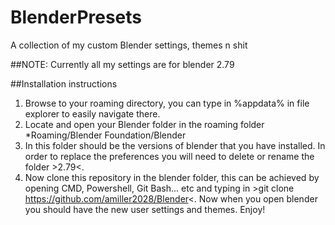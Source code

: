 # BlenderPresets
A collection of my custom Blender settings, themes n shit

##NOTE: Currently all my settings are for blender 2.79

##Installation instructions
1.  Browse to your roaming directory, you can type in %appdata% in file explorer to easily navigate there.
2.  Locate and open your Blender folder in the roaming folder *Roaming/Blender Foundation/Blender
3.  In this folder should be the versions of blender that you have installed. In order to replace the preferences you will need to delete or rename the folder >2.79<.
4.  Now clone this repository in the blender folder, this can be achieved by opening CMD, Powershell, Git Bash... etc and typing in >git clone https://github.com/amiller2028/Blender<. Now when you open blender you should have the new user settings and themes. Enjoy!
